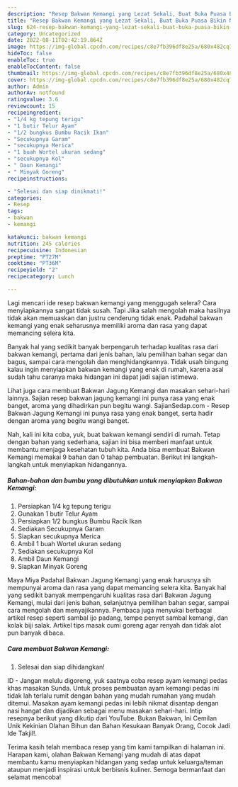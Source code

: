 ```yaml
---
description: "Resep Bakwan Kemangi yang Lezat Sekali, Buat Buka Puasa Bikin Ngiler"
title: "Resep Bakwan Kemangi yang Lezat Sekali, Buat Buka Puasa Bikin Ngiler"
slug: 624-resep-bakwan-kemangi-yang-lezat-sekali-buat-buka-puasa-bikin-ngiler
category: Uncategorized
date: 2022-08-11T02:42:19.864Z
image: https://img-global.cpcdn.com/recipes/c8e7fb396df8e25a/680x482cq70/bakwan-kemangi-foto-resep-utama.jpg
hideToc: false
enableToc: true
enableTocContent: false
thumbnail: https://img-global.cpcdn.com/recipes/c8e7fb396df8e25a/680x482cq70/bakwan-kemangi-foto-resep-utama.jpg
cover: https://img-global.cpcdn.com/recipes/c8e7fb396df8e25a/680x482cq70/bakwan-kemangi-foto-resep-utama.jpg
author: Admin
authorAv: notfound
ratingvalue: 3.6
reviewcount: 15
recipeingredient:
- "1/4 kg tepung terigu"
- "1 butir Telur Ayam"
- "1/2 bungkus Bumbu Racik Ikan"
- "Secukupnya Garam"
- "secukupnya Merica"
- "1 buah Wortel ukuran sedang"
- "secukupnya Kol"
- " Daun Kemangi"
- " Minyak Goreng"
recipeinstructions:

- "Selesai dan siap dinikmati!"
categories:
- Resep
tags:
- bakwan
- kemangi

katakunci: bakwan kemangi 
nutrition: 245 calories
recipecuisine: Indonesian
preptime: "PT27M"
cooktime: "PT36M"
recipeyield: "2"
recipecategory: Lunch

---
```



Lagi mencari ide resep bakwan kemangi yang menggugah selera? Cara menyiapkannya sangat tidak susah. Tapi Jika salah mengolah maka hasilnya tidak akan memuaskan dan justru cenderung tidak enak. Padahal bakwan kemangi yang enak seharusnya memiliki aroma dan rasa yang dapat memancing selera kita.


Banyak hal yang sedikit banyak berpengaruh terhadap kualitas rasa dari bakwan kemangi, pertama dari jenis bahan, lalu pemilihan bahan segar dan bagus, sampai cara mengolah dan menghidangkannya. Tidak usah bingung kalau ingin menyiapkan bakwan kemangi yang enak di rumah, karena asal sudah tahu caranya maka hidangan ini dapat jadi sajian istimewa.

Lihat juga cara membuat Bakwan Jagung Kemangi dan masakan sehari-hari lainnya. Sajian resep bakwan jagung kemangi ini punya rasa yang enak banget, aroma yang dihadirkan pun begitu wangi. SajianSedap.com - Resep Bakwan Jagung Kemangi ini punya rasa yang enak banget, serta hadir dengan aroma yang begitu wangi banget.


Nah, kali ini kita coba, yuk, buat bakwan kemangi sendiri di rumah. Tetap dengan bahan yang sederhana, sajian ini bisa memberi manfaat untuk membantu menjaga kesehatan tubuh kita. Anda bisa membuat Bakwan Kemangi memakai 9 bahan dan 0 tahap pembuatan. Berikut ini langkah-langkah untuk menyiapkan hidangannya.

<!--inarticleads1-->

##### Bahan-bahan dan bumbu yang dibutuhkan untuk menyiapkan Bakwan Kemangi:

1. Persiapkan 1/4 kg tepung terigu
1. Gunakan 1 butir Telur Ayam
1. Persiapkan 1/2 bungkus Bumbu Racik Ikan
1. Sediakan Secukupnya Garam
1. Siapkan secukupnya Merica
1. Ambil 1 buah Wortel ukuran sedang
1. Sediakan secukupnya Kol
1. Ambil  Daun Kemangi
1. Siapkan  Minyak Goreng


Maya Miya Padahal Bakwan Jagung Kemangi yang enak harusnya sih mempunyai aroma dan rasa yang dapat memancing selera kita. Banyak hal yang sedikit banyak mempengaruhi kualitas rasa dari Bakwan Jagung Kemangi, mulai dari jenis bahan, selanjutnya pemilihan bahan segar, sampai cara mengolah dan menyajikannya. Pembaca juga menyukai berbagai artikel resep seperti sambal ijo padang, tempe penyet sambal kemangi, dan kolak biji salak. Artikel tips masak cumi goreng agar renyah dan tidak alot pun banyak dibaca. 

<!--inarticleads2-->

##### Cara membuat Bakwan Kemangi:


1. Selesai dan siap dihidangkan!

ID - Jangan melulu digoreng, yuk saatnya coba resep ayam kemangi pedas khas masakan Sunda. Untuk proses pembuatan ayam kemangi pedas ini tidak lah terlalu rumit dengan bahan yang mudah rumahan yang mudah ditemui. Masakan ayam kemangi pedas ini lebih nikmat disantap dengan nasi hangat dan dijadikan sebagai menu masakan sehari-hari. Intip resepnya berikut yang dikutip dari YouTube. Bukan Bakwan, Ini Cemilan Unik Kekinian Olahan Bihun dan Bahan Kesukaan Banyak Orang, Cocok Jadi Ide Takjil!. 

Terima kasih telah membaca resep yang tim kami tampilkan di halaman ini. Harapan kami, olahan Bakwan Kemangi yang mudah di atas dapat membantu kamu menyiapkan hidangan yang sedap untuk keluarga/teman ataupun menjadi inspirasi untuk berbisnis kuliner. Semoga bermanfaat dan selamat mencoba!
